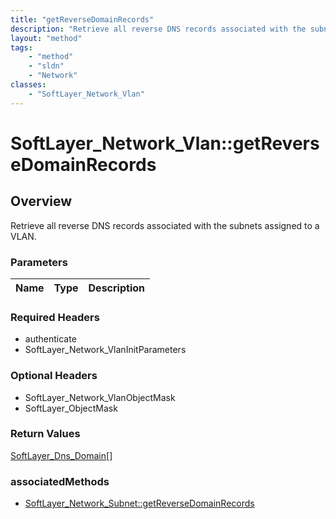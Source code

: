 ```yaml
---
title: "getReverseDomainRecords"
description: "Retrieve all reverse DNS records associated with the subnets assigned to a VLAN."
layout: "method"
tags:
    - "method"
    - "sldn"
    - "Network"
classes:
    - "SoftLayer_Network_Vlan"
---
```

# SoftLayer_Network_Vlan::getReverseDomainRecords
## Overview 
Retrieve all reverse DNS records associated with the subnets assigned to a VLAN. 

### Parameters 
|Name | Type | Description |
| --- | --- | --- |


### Required Headers
* authenticate
* SoftLayer_Network_VlanInitParameters

### Optional Headers
* SoftLayer_Network_VlanObjectMask
* SoftLayer_ObjectMask

### Return Values
<a href='/reference/datatypes/SoftLayer_Dns_Domain'>SoftLayer_Dns_Domain[] </a>


### associatedMethods

*  [SoftLayer_Network_Subnet::getReverseDomainRecords](/reference/services/SoftLayer_Network_Subnet/getReverseDomainRecords )


